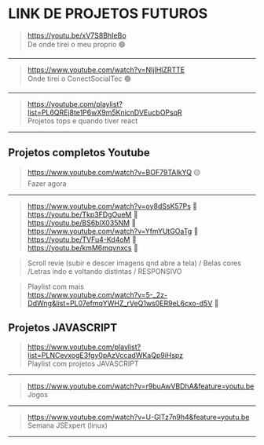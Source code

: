 # LINK DE PROJETOS FUTUROS 

>https://youtu.be/xV7S8BhIeBo <br>
>De onde tirei o meu proprio 🟢

<HR>
  
>https://www.youtube.com/watch?v=NljIHlZRTTE <br>
>Onde tirei o ConectSocialTec 🟢

<HR>
  
>https://youtube.com/playlist?list=PL6QREj8te1P6wX9m5KnicnDVEucbOPsqR <br>
>Projetos tops e quando tiver react 
  
<HR>

  
## Projetos completos Youtube
  
>https://www.youtube.com/watch?v=BOF79TAIkYQ 🟡 <br>
>Fazer agora
  
<hr>
  
>https://www.youtube.com/watch?v=oy8dSsK57Ps 🔴<br>
>https://youtu.be/Tkp3FDgOueM 🔴<br>
>https://youtu.be/BS6blX035NM 🔴<br>
>https://www.youtube.com/watch?v=YfmYUtGOaTg 🔴<br>
>https://youtu.be/TVFu4-Kd4oM 🔴<br>
>https://youtu.be/kmM6mqvnxcs 🔴<br> 
  
  
>Scroll revie (subir e descer imagens qnd abre a tela) / Belas cores /Letras indo e voltando distintas / RESPONSIVO <br>

>Playlist com mais <br>
>https://www.youtube.com/watch?v=5-_2z-DdWng&list=PL07efmqYWHZ_rVeQ1ws0ER9eL6cxo-d5V 🔴
  
## Projetos JAVASCRIPT
  
>https://www.youtube.com/playlist?list=PLNCevxogE3fgy0pAzVccadWKaQp9iHspz <br>
>Playlist com projetos JAVASCRIPT

<hr>
  
>https://www.youtube.com/watch?v=r9buAwVBDhA&feature=youtu.be <br>
>Jogos 
  
<hr>
  
>https://www.youtube.com/watch?v=U-GlTz7n9h4&feature=youtu.be <br>
>Semana JSExpert (linux)
  
<hr>
